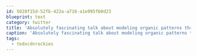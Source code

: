 ```yaml
---
id: 5028f15d-52fb-422a-a716-a1e995f60d23
blueprint: text
category: twitter
title: 'Absolutely fascinating talk about modeling organic patterns through code by Robert Hodgin #tedxcdnrockies'
caption: 'Absolutely fascinating talk about modeling organic patterns through code by Robert Hodgin <span class="hashtag hashtag_local">#<a href="http://tweettemp.darylchymko.ca/?tag=tedxcdnrockies">tedxcdnrockies</a>'
tags:
  - tedxcdnrockies
---
```

